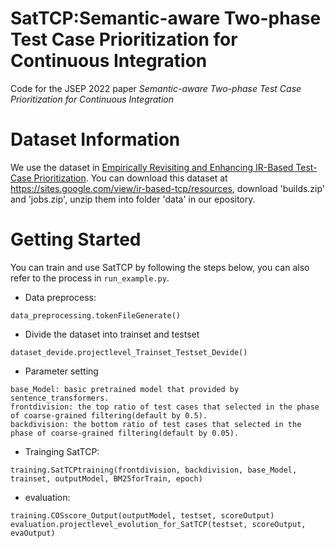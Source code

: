 # SatTCP:Semantic-aware Two-phase Test Case Prioritization for Continuous Integration
Code for the JSEP 2022 paper *Semantic-aware Two-phase Test Case Prioritization for Continuous Integration*
# Dataset Information
We use the dataset in [Empirically Revisiting and Enhancing IR-Based Test-Case Prioritization](https://dl.acm.org/doi/abs/10.1145/3395363.3397383).
You can download this dataset at <https://sites.google.com/view/ir-based-tcp/resources>, download 'builds.zip' and 'jobs.zip', unzip them into folder 'data' in our epository.
# Getting Started
You can train and use SatTCP by following the steps below, you can also refer to the process in `run_example.py`.
* Data preprocess:
```
data_preprocessing.tokenFileGenerate()
```
* Divide the dataset into trainset and testset
```
dataset_devide.projectlevel_Trainset_Testset_Devide()
```
* Parameter setting
```
base_Model: basic pretrained model that provided by sentence_transformers.
frontdivision: the top ratio of test cases that selected in the phase of coarse-grained filtering(default by 0.5).
backdivision: the bottom ratio of test cases that selected in the phase of coarse-grained filtering(default by 0.05).
```
* Trainging SatTCP:
```
training.SatTCPtraining(frontdivision, backdivision, base_Model, trainset, outputModel, BM25forTrain, epoch)
```
* evaluation:
```
training.COSscore_Output(outputModel, testset, scoreOutput)
evaluation.projectlevel_evolution_for_SatTCP(testset, scoreOutput, evaOutput)
```
